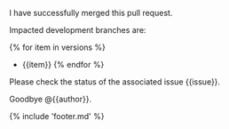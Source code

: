 I have successfully merged this pull request.

Impacted development branches are:

{% for item in versions %}
* {{item}}
{% endfor %}

Please check the status of the associated issue {{issue}}.

Goodbye @{{author}}.

{% include 'footer.md' %}
